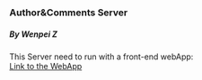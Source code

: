 ### Author&Comments Server
##### By Wenpei Z


This Server need to run with a front-end webApp:<br>
[Link to the WebApp](https://lazebear.github.io/jr-posts/)
